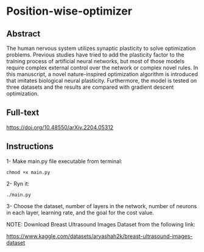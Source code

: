 # Position-wise-optimizer
## Abstract
The human nervous system utilizes synaptic plasticity to solve optimization problems. Previous studies have tried to add the plasticity factor to the training process of artificial neural networks, but most of those models require complex external control over the network or complex novel rules. In this manuscript, a novel nature-inspired optimization algorithm is introduced that imitates biological neural plasticity. Furthermore, the model is tested on three datasets and the results are compared with gradient descent optimization.

## Full-text
https://doi.org/10.48550/arXiv.2204.05312

## Instructions
1- Make main.py file executable from terminal:

	chmod +x main.py

2- Ryn it:

	./main.py

3- Choose the dataset, number of layers in the network, number of neurons in each layer, learning rate, and the goal for the cost value.


NOTE: Download Breast Ultrasound Images Dataset from the following link:

https://www.kaggle.com/datasets/aryashah2k/breast-ultrasound-images-dataset
